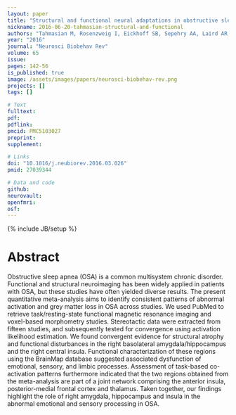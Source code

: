 ```yaml
---
layout: paper
title: "Structural and functional neural adaptations in obstructive sleep apnea: An activation likelihood estimation meta-analysis."
nickname: 2016-06-20-tahmasian-structural-and-functional
authors: "Tahmasian M, Rosenzweig I, Eickhoff SB, Sepehry AA, Laird AR, Fox PT, Morrell MJ, Khazaie H, Eickhoff CR"
year: "2016"
journal: "Neurosci Biobehav Rev"
volume: 65
issue: 
pages: 142-56
is_published: true
image: /assets/images/papers/neurosci-biobehav-rev.png
projects: []
tags: []

# Text
fulltext:
pdf:
pdflink:
pmcid: PMC5103027
preprint:
supplement:

# Links
doi: "10.1016/j.neubiorev.2016.03.026"
pmid: 27039344

# Data and code
github:
neurovault:
openfmri:
osf:
---
```

{% include JB/setup %}

# Abstract

Obstructive sleep apnea (OSA) is a common multisystem chronic disorder. Functional and structural neuroimaging has been widely applied in patients with OSA, but these studies have often yielded diverse results. The present quantitative meta-analysis aims to identify consistent patterns of abnormal activation and grey matter loss in OSA across studies. We used PubMed to retrieve task/resting-state functional magnetic resonance imaging and voxel-based morphometry studies. Stereotactic data were extracted from fifteen studies, and subsequently tested for convergence using activation likelihood estimation. We found convergent evidence for structural atrophy and functional disturbances in the right basolateral amygdala/hippocampus and the right central insula. Functional characterization of these regions using the BrainMap database suggested associated dysfunction of emotional, sensory, and limbic processes. Assessment of task-based co-activation patterns furthermore indicated that the two regions obtained from the meta-analysis are part of a joint network comprising the anterior insula, posterior-medial frontal cortex and thalamus. Taken together, our findings highlight the role of right amygdala, hippocampus and insula in the abnormal emotional and sensory processing in OSA.
